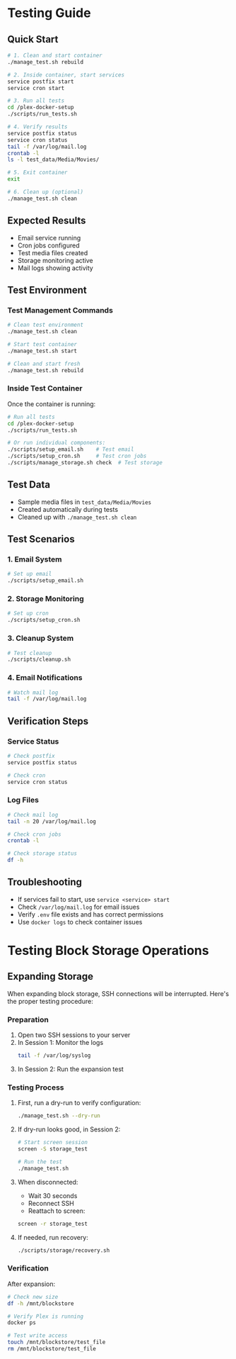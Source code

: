 # Testing Guide

## Quick Start
```bash
# 1. Clean and start container
./manage_test.sh rebuild

# 2. Inside container, start services
service postfix start
service cron start

# 3. Run all tests
cd /plex-docker-setup
./scripts/run_tests.sh

# 4. Verify results
service postfix status
service cron status
tail -f /var/log/mail.log
crontab -l
ls -l test_data/Media/Movies/

# 5. Exit container
exit

# 6. Clean up (optional)
./manage_test.sh clean
```

## Expected Results
- Email service running
- Cron jobs configured
- Test media files created
- Storage monitoring active
- Mail logs showing activity

## Test Environment
### Test Management Commands
```bash
# Clean test environment
./manage_test.sh clean

# Start test container
./manage_test.sh start

# Clean and start fresh
./manage_test.sh rebuild
```

### Inside Test Container
Once the container is running:
```bash
# Run all tests
cd /plex-docker-setup
./scripts/run_tests.sh

# Or run individual components:
./scripts/setup_email.sh    # Test email
./scripts/setup_cron.sh     # Test cron jobs
./scripts/manage_storage.sh check  # Test storage
```

## Test Data
- Sample media files in `test_data/Media/Movies`
- Created automatically during tests
- Cleaned up with `./manage_test.sh clean`

## Test Scenarios

### 1. Email System
```bash
# Set up email
./scripts/setup_email.sh
```

### 2. Storage Monitoring
```bash
# Set up cron
./scripts/setup_cron.sh
```

### 3. Cleanup System
```bash
# Test cleanup
./scripts/cleanup.sh
```

### 4. Email Notifications
```bash
# Watch mail log
tail -f /var/log/mail.log
```

## Verification Steps
### Service Status
```bash
# Check postfix
service postfix status

# Check cron
service cron status
```

### Log Files
```bash
# Check mail log
tail -n 20 /var/log/mail.log

# Check cron jobs
crontab -l

# Check storage status
df -h
```

## Troubleshooting
- If services fail to start, use `service <service> start`
- Check `/var/log/mail.log` for email issues
- Verify `.env` file exists and has correct permissions
- Use `docker logs` to check container issues 

# Testing Block Storage Operations

## Expanding Storage

When expanding block storage, SSH connections will be interrupted. Here's the proper testing procedure:

### Preparation
1. Open two SSH sessions to your server
2. In Session 1: Monitor the logs
   ```bash
   tail -f /var/log/syslog
   ```
3. In Session 2: Run the expansion test

### Testing Process
1. First, run a dry-run to verify configuration:
   ```bash
   ./manage_test.sh --dry-run
   ```

2. If dry-run looks good, in Session 2:
   ```bash
   # Start screen session
   screen -S storage_test
   
   # Run the test
   ./manage_test.sh
   ```

3. When disconnected:
   - Wait 30 seconds
   - Reconnect SSH
   - Reattach to screen:
   ```bash
   screen -r storage_test
   ```

4. If needed, run recovery:
   ```bash
   ./scripts/storage/recovery.sh
   ```

### Verification
After expansion:
```bash
# Check new size
df -h /mnt/blockstore

# Verify Plex is running
docker ps

# Test write access
touch /mnt/blockstore/test_file
rm /mnt/blockstore/test_file
``` 